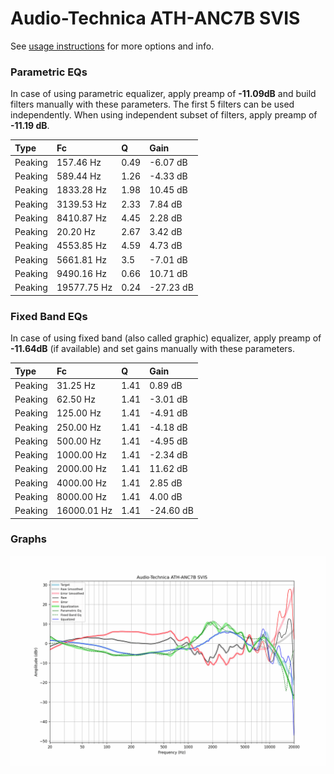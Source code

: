 # Audio-Technica ATH-ANC7B SVIS
See [usage instructions](https://github.com/jaakkopasanen/AutoEq#usage) for more options and info.

### Parametric EQs
In case of using parametric equalizer, apply preamp of **-11.09dB** and build filters manually
with these parameters. The first 5 filters can be used independently.
When using independent subset of filters, apply preamp of **-11.19 dB**.

| Type    | Fc          |    Q | Gain      |
|:--------|:------------|:-----|:----------|
| Peaking | 157.46 Hz   | 0.49 | -6.07 dB  |
| Peaking | 589.44 Hz   | 1.26 | -4.33 dB  |
| Peaking | 1833.28 Hz  | 1.98 | 10.45 dB  |
| Peaking | 3139.53 Hz  | 2.33 | 7.84 dB   |
| Peaking | 8410.87 Hz  | 4.45 | 2.28 dB   |
| Peaking | 20.20 Hz    | 2.67 | 3.42 dB   |
| Peaking | 4553.85 Hz  | 4.59 | 4.73 dB   |
| Peaking | 5661.81 Hz  | 3.5  | -7.01 dB  |
| Peaking | 9490.16 Hz  | 0.66 | 10.71 dB  |
| Peaking | 19577.75 Hz | 0.24 | -27.23 dB |

### Fixed Band EQs
In case of using fixed band (also called graphic) equalizer, apply preamp of **-11.64dB**
(if available) and set gains manually with these parameters.

| Type    | Fc          |    Q | Gain      |
|:--------|:------------|:-----|:----------|
| Peaking | 31.25 Hz    | 1.41 | 0.89 dB   |
| Peaking | 62.50 Hz    | 1.41 | -3.01 dB  |
| Peaking | 125.00 Hz   | 1.41 | -4.91 dB  |
| Peaking | 250.00 Hz   | 1.41 | -4.18 dB  |
| Peaking | 500.00 Hz   | 1.41 | -4.95 dB  |
| Peaking | 1000.00 Hz  | 1.41 | -2.34 dB  |
| Peaking | 2000.00 Hz  | 1.41 | 11.62 dB  |
| Peaking | 4000.00 Hz  | 1.41 | 2.85 dB   |
| Peaking | 8000.00 Hz  | 1.41 | 4.00 dB   |
| Peaking | 16000.01 Hz | 1.41 | -24.60 dB |

### Graphs
![](./Audio-Technica%20ATH-ANC7B%20SVIS.png)